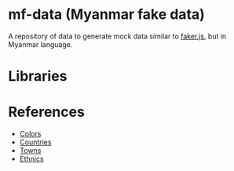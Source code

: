 # mf-data (Myanmar fake data)

A repository of data to generate mock data similar to [faker.js][1], but in Myanmar language.

# Libraries

# References

- [Colors](https://my.wikipedia.org/wiki/%E1%80%A1%E1%80%9B%E1%80%B1%E1%80%AC%E1%80%84%E1%80%BA)
- [Countries](https://my.wikipedia.org/wiki/%E1%80%A1%E1%80%81%E1%80%BB%E1%80%AF%E1%80%95%E1%80%BA%E1%80%A1%E1%80%81%E1%80%BC%E1%80%AC_%E1%80%A1%E1%80%AC%E1%80%8F%E1%80%AC%E1%80%95%E1%80%AD%E1%80%AF%E1%80%84%E1%80%BA_%E1%80%94%E1%80%AD%E1%80%AF%E1%80%84%E1%80%BA%E1%80%84%E1%80%B6%E1%80%99%E1%80%BB%E1%80%AC%E1%80%B8%E1%80%85%E1%80%AC%E1%80%9B%E1%80%84%E1%80%BA%E1%80%B8)
- [Towns](https://my.wikipedia.org/wiki/%E1%80%99%E1%80%BC%E1%80%94%E1%80%BA%E1%80%99%E1%80%AC%E1%80%94%E1%80%AD%E1%80%AF%E1%80%84%E1%80%BA%E1%80%84%E1%80%B6%E1%80%9B%E1%80%BE%E1%80%AD_%E1%80%99%E1%80%BC%E1%80%AD%E1%80%AF%E1%80%B7%E1%80%99%E1%80%BB%E1%80%AC%E1%80%B8)
- [Ethnics](https://my.wikipedia.org/wiki/%E1%80%95%E1%80%BC%E1%80%8A%E1%80%BA%E1%80%91%E1%80%B1%E1%80%AC%E1%80%84%E1%80%BA%E1%80%85%E1%80%AF_%E1%80%90%E1%80%AD%E1%80%AF%E1%80%84%E1%80%BA%E1%80%B8%E1%80%9B%E1%80%84%E1%80%BA%E1%80%B8%E1%80%9E%E1%80%AC%E1%80%B8_%E1%80%9C%E1%80%B0%E1%80%99%E1%80%BB%E1%80%AD%E1%80%AF%E1%80%B8%E1%80%99%E1%80%BB%E1%80%AC%E1%80%B8)


[1]: https://github.com/marak/Faker.js/